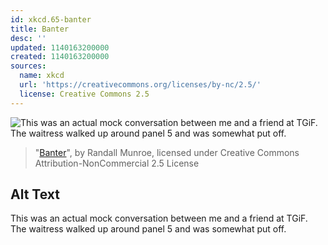 ```yaml
---
id: xkcd.65-banter
title: Banter
desc: ''
updated: 1140163200000
created: 1140163200000
sources:
  name: xkcd
  url: 'https://creativecommons.org/licenses/by-nc/2.5/'
  license: Creative Commons 2.5
---
```

![This was an actual mock conversation between me and a friend at TGiF.  The waitress walked up around panel 5 and was somewhat put off.](https://imgs.xkcd.com/comics/banter.jpg)
> "[Banter](https://xkcd.com/65/)", by Randall Munroe, licensed under Creative Commons Attribution-NonCommercial 2.5 License

## Alt Text
This was an actual mock conversation between me and a friend at TGiF.  The waitress walked up around panel 5 and was somewhat put off.

